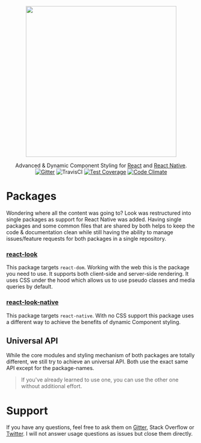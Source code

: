 <p align="center"><img src="https://raw.githubusercontent.com/rofrischmann/react-look/develop/res/logo.png" width=400></p>
<p align="center">
Advanced & Dynamic Component Styling for <a href="https://facebook.github.io/react/">React</a> and <a href="https://facebook.github.io/react-native/">React Native</a>.
<br>
<a href="https://gitter.im/rofrischmann/react-look"><img alt="Gitter" src="https://img.shields.io/gitter/room/rofrischmann/react-look.svg"></a>
<img alt="TravisCI" src="https://travis-ci.org/rofrischmann/react-look.svg?branch=develop"> 
<a href="https://codeclimate.com/github/rofrischmann/react-look/coverage"><img alt="Test Coverage" src="https://codeclimate.com/github/rofrischmann/react-look/badges/coverage.svg"></a> 
<a href="https://codeclimate.com/github/rofrischmann/react-look"><img alt="Code Climate" src="https://codeclimate.com/github/rofrischmann/react-look/badges/gpa.svg"></a>
</p>

# Packages
Wondering where all the content was going to? Look was restructured into single packages as support for React Native was added. Having single packages and some common files that are shared by both helps to keep the code & documentation clean while still having the ability to manage issues/feature requests for both packages in a single repository.

### [react-look](packages/react-look)
This package targets `react-dom`. Working with the web this is the package you need to use. It supports both client-side and server-side rendering. It uses CSS under the hood which allows us to use pseudo classes and media queries by default.

### [react-look-native](packages/react-look-native)
This package targets `react-native`. With no CSS support this package uses a different way to achieve the benefits of dynamic Component styling.

## Universal API
While the core modules and styling mechanism of both packages are totally different, we still try to achieve an universal API. Both use the exact same API except for the package-names.
>If you've already learned to use one, you can use the other one without additional effort.


# Support
If you have any questions, feel free to ask them on <a href="https://gitter.im/rofrischmann/react-look">Gitter</a>, Stack Overflow or <a href="https://twitter.com/rofrischmann">Twitter</a>.
I will not answer usage questions as issues but close them directly.
